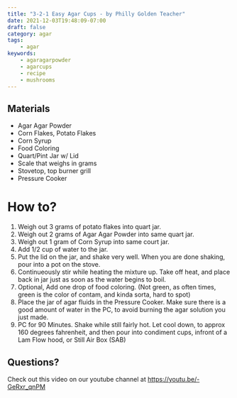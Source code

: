 ```yaml
---
title: "3-2-1 Easy Agar Cups - by Philly Golden Teacher"
date: 2021-12-03T19:48:09-07:00
draft: false
category: agar
tags:
    - agar
keywords:
    - agaragarpowder
    - agarcups
    - recipe
    - mushrooms
---
```


## Materials
* Agar Agar Powder
* Corn Flakes, Potato Flakes
* Corn Syrup
* Food Coloring
* Quart/Pint Jar w/ Lid
* Scale that weighs in grams
* Stovetop, top burner grill
* Pressure Cooker

# How to?
1. Weigh out 3 grams of potato flakes into quart jar.
2. Weigh out 2 grams of Agar Agar Powder into same quart jar.
3. Weigh out 1 gram of Corn Syrup into same court jar.
4. Add 1/2 cup of water to the jar.
5. Put the lid on the jar, and shake very well. When you are done shaking, pour into a pot on the stove.
6. Continueously stir while heating the mixture up. Take off heat, and place back in jar just as soon as the water begins to boil. 
7. Optional, Add one drop of food coloring. (Not green, as often times, green is the color of contam, and kinda sorta, hard to spot)
8. Place the jar of agar fluids in the Pressure Cooker. Make sure there is a good amount of water in the PC, to avoid burning the agar solution you just made.
9. PC for 90 Minutes. Shake while still fairly hot. Let cool down, to approx 160 degrees fahrenheit, and then pour into condiment cups, infront of a Lam Flow hood, or Still Air Box (SAB)

## Questions? 

Check out this video on our youtube channel at https://youtu.be/-GeRxr_qnPM